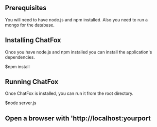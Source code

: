 
## Prerequisites 
You will need to have node.js and npm installed. Also you need to run a mongo for the database.


## Installing ChatFox
Once you have node.js and npm installed you can install the application's dependencies.

$npm install


## Running ChatFox
Once ChatFox is installed, you can run it from the root directory.

$node server.js

## Open a browser with 'http://localhost:yourport